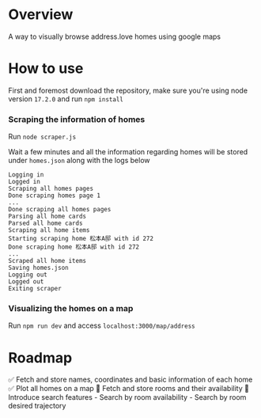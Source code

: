 # Overview

A way to visually browse address.love homes using google maps

# How to use

First and foremost download the repository, make sure you're using node version `17.2.0` and run `npm install`

### Scraping the information of homes

Run `node scraper.js`

Wait a few minutes and all the information regarding homes will be stored under `homes.json` along with the logs below

```
Logging in
Logged in
Scraping all homes pages
Done scraping homes page 1
...
Done scraping all homes pages
Parsing all home cards
Parsed all home cards
Scraping all home items
Starting scraping home 松本A邸 with id 272
Done scraping home 松本A邸 with id 272
...
Scraped all home items
Saving homes.json
Logging out
Logged out
Exiting scraper
```

### Visualizing the homes on a map

Run `npm run dev` and access `localhost:3000/map/address`

# Roadmap

✅ Fetch and store names, coordinates and basic information of each home
✅ Plot all homes on a map
📝 Fetch and store rooms and their availability
📝 Introduce search features
     - Search by room availability
     - Search by room desired trajectory
